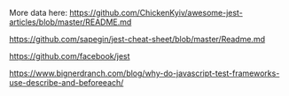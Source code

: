More data here: https://github.com/ChickenKyiv/awesome-jest-articles/blob/master/README.md


https://github.com/sapegin/jest-cheat-sheet/blob/master/Readme.md

https://github.com/facebook/jest

https://www.bignerdranch.com/blog/why-do-javascript-test-frameworks-use-describe-and-beforeeach/
